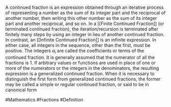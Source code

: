 A continued fraction is an expression obtained through an iterative process of representing a number as the sum of its integer part and the reciprocal of another number, then writing this other number as the sum of its integer part and another reciprocal, and so on. In a [[Finite Continued Fraction]] (or terminated continued fraction), the iteration/recursion is terminated after finitely many steps by using an integer in lieu of another continued fraction. In contrast, an [[Infinite Continued Fraction]] is an infinite expression. In either case, all integers in the sequence, other than the first, must be positive. The integers $a_{i}$ are called the coefficients or terms of the continued fraction.
It is generally assumed that the numerator of all the fractions is 1. If arbitrary values or functions are used in place of one or more of the numerators or the integers in the denominators, the resulting expression is a generalized continued fraction. When it is necessary to distinguish the first form from generalized continued fractions, the former may be called a simple or regular continued fraction, or said to be in canonical form

#Mathematics #Fractions #Definition 